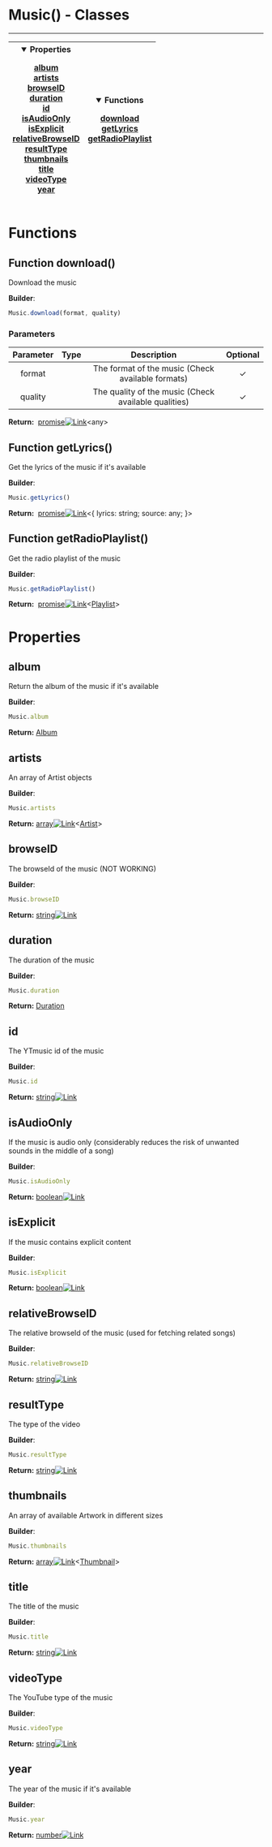 <!-- This file is generated by a script. Do not edit directly -->
# Music() - Classes


---
| <details open><summary>Properties</summary><p>[album](#album)<br>[artists](#artists)<br>[browseID](#browseid)<br>[duration](#duration)<br>[id](#id)<br>[isAudioOnly](#isaudioonly)<br>[isExplicit](#isexplicit)<br>[relativeBrowseID](#relativebrowseid)<br>[resultType](#resulttype)<br>[thumbnails](#thumbnails)<br>[title](#title)<br>[videoType](#videotype)<br>[year](#year)</p></details> | <details open><summary>Functions</summary><p>[download](#function-download)<br>[getLyrics](#function-getlyrics)<br>[getRadioPlaylist](#function-getradioplaylist)</p></details> |
| --- | --- |



 # Functions


## Function download() 
Download the music

**Builder**:
````javascript
Music.download(format, quality)
````

### Parameters
| Parameter | Type | Description | Optional |
| :---: | :---: | :---: | :---: |
| format |  | The format of the music (Check available formats) | ✓ |
| quality |  | The quality of the music (Check available qualities) | ✓ |


<span class="flex_return">**Return:**&nbsp;
[promise![Link](/assets/img/external_link.svg)](https://developer.mozilla.org/en-US/docs/Web/JavaScript/Reference/Global_Objects/Promise)&lt;any&gt;</span>
## Function getLyrics() 
Get the lyrics of the music if it's available

**Builder**:
````javascript
Music.getLyrics()
````



<span class="flex_return">**Return:**&nbsp;
[promise![Link](/assets/img/external_link.svg)](https://developer.mozilla.org/en-US/docs/Web/JavaScript/Reference/Global_Objects/Promise)&lt;{
        lyrics: string;
        source: any;
    }&gt;</span>
## Function getRadioPlaylist() 
Get the radio playlist of the music

**Builder**:
````javascript
Music.getRadioPlaylist()
````



<span class="flex_return">**Return:**&nbsp;
[promise![Link](/assets/img/external_link.svg)](https://developer.mozilla.org/en-US/docs/Web/JavaScript/Reference/Global_Objects/Promise)&lt;[Playlist](/documentation/class/Playlist)&gt;</span>


 # Properties


## album
Return the album of the music if it's available

**Builder**:
````javascript
Music.album
````



**Return:**
<span class="flex_return">[Album](/documentation/class/Album)</span>
## artists
An array of Artist objects

**Builder**:
````javascript
Music.artists
````



**Return:**
<span class="flex_return">[array![Link](/assets/img/external_link.svg)](https://developer.mozilla.org/en-US/docs/Web/JavaScript/Reference/Global_Objects/Array)&lt;[Artist](/documentation/class/Artist)&gt;</span>
## browseID
The browseId of the music (NOT WORKING)

**Builder**:
````javascript
Music.browseID
````



**Return:**
<span class="flex_return">[string![Link](/assets/img/external_link.svg)](https://developer.mozilla.org/en-US/docs/Web/JavaScript/Reference/Global_Objects/String)</span>
## duration
The duration of the music

**Builder**:
````javascript
Music.duration
````



**Return:**
<span class="flex_return">[Duration](/documentation/class/Duration)</span>
## id
The YTmusic id of the music

**Builder**:
````javascript
Music.id
````



**Return:**
<span class="flex_return">[string![Link](/assets/img/external_link.svg)](https://developer.mozilla.org/en-US/docs/Web/JavaScript/Reference/Global_Objects/String)</span>
## isAudioOnly
If the music is audio only (considerably reduces the risk of unwanted sounds in the middle of a song)

**Builder**:
````javascript
Music.isAudioOnly
````



**Return:**
<span class="flex_return">[boolean![Link](/assets/img/external_link.svg)](https://developer.mozilla.org/en-US/docs/Web/JavaScript/Reference/Global_Objects/Boolean)</span>
## isExplicit
If the music contains explicit content

**Builder**:
````javascript
Music.isExplicit
````



**Return:**
<span class="flex_return">[boolean![Link](/assets/img/external_link.svg)](https://developer.mozilla.org/en-US/docs/Web/JavaScript/Reference/Global_Objects/Boolean)</span>
## relativeBrowseID
The relative browseId of the music (used for fetching related songs)

**Builder**:
````javascript
Music.relativeBrowseID
````



**Return:**
<span class="flex_return">[string![Link](/assets/img/external_link.svg)](https://developer.mozilla.org/en-US/docs/Web/JavaScript/Reference/Global_Objects/String)</span>
## resultType
The type of the video

**Builder**:
````javascript
Music.resultType
````



**Return:**
<span class="flex_return">[string![Link](/assets/img/external_link.svg)](https://developer.mozilla.org/en-US/docs/Web/JavaScript/Reference/Global_Objects/String)</span>
## thumbnails
An array of available Artwork in different sizes

**Builder**:
````javascript
Music.thumbnails
````



**Return:**
<span class="flex_return">[array![Link](/assets/img/external_link.svg)](https://developer.mozilla.org/en-US/docs/Web/JavaScript/Reference/Global_Objects/Array)&lt;[Thumbnail](/documentation/class/Thumbnail)&gt;</span>
## title
The title of the music

**Builder**:
````javascript
Music.title
````



**Return:**
<span class="flex_return">[string![Link](/assets/img/external_link.svg)](https://developer.mozilla.org/en-US/docs/Web/JavaScript/Reference/Global_Objects/String)</span>
## videoType
The YouTube type of the music

**Builder**:
````javascript
Music.videoType
````



**Return:**
<span class="flex_return">[string![Link](/assets/img/external_link.svg)](https://developer.mozilla.org/en-US/docs/Web/JavaScript/Reference/Global_Objects/String)</span>
## year
The year of the music if it's available

**Builder**:
````javascript
Music.year
````



**Return:**
<span class="flex_return">[number![Link](/assets/img/external_link.svg)](https://developer.mozilla.org/en-US/docs/Web/JavaScript/Reference/Global_Objects/Number)</span>